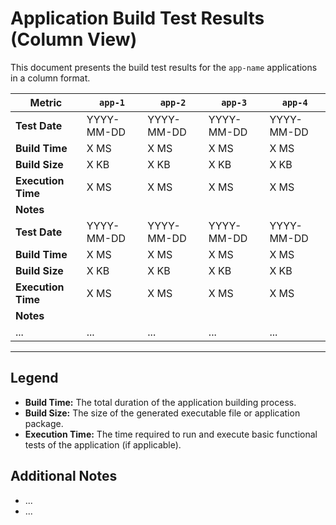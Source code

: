 # Application Build Test Results (Column View)

This document presents the build test results for the `app-name` applications in a column format.

| Metric             | `app-1`   | `app-2`   | `app-3`   | `app-4` |
| ------------------ | ---------- | ---------- | ---------- | ---------- |
| **Test Date**      | YYYY-MM-DD | YYYY-MM-DD | YYYY-MM-DD | YYYY-MM-DD |
| **Build Time**     | X MS       | X MS       | X MS       | X MS       |
| **Build Size**     | X KB       | X KB       | X KB       | X KB       |
| **Execution Time** | X MS       | X MS       | X MS       | X MS       |
| **Notes**          |            |            |            |            |
| **Test Date**      | YYYY-MM-DD | YYYY-MM-DD | YYYY-MM-DD | YYYY-MM-DD |
| **Build Time**     | X MS       | X MS       | X MS       | X MS       |
| **Build Size**     | X KB       | X KB       | X KB       | X KB       |
| **Execution Time** | X MS       | X MS       | X MS       | X MS       |
| **Notes**          |            |            |            |            |
| ...                | ...        | ...        | ...        | ...        |

---

## Legend

* **Build Time:** The total duration of the application building process.
* **Build Size:** The size of the generated executable file or application package.
* **Execution Time:** The time required to run and execute basic functional tests of the application (if applicable).

## Additional Notes
* ...
* ...